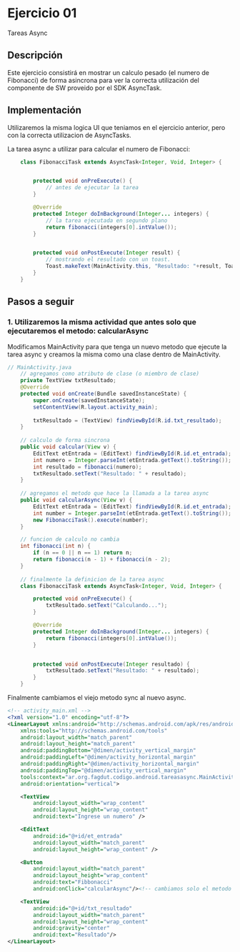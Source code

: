 # Ejercicio 01

Tareas Async 

## Descripción

Este ejercicio consistirá en mostrar un calculo pesado (el numero de Fibonacci) de forma asincrona para ver la correcta utilización del componente de SW proveido por el SDK AsyncTask.

## Implementación

Utilizaremos la misma logica UI que teniamos en el ejercicio anterior, pero con la correcta utilizacion de AsyncTasks.

La tarea async a utilizar para calcular el numero de Fibonacci:

```java
    class FibonacciTask extends AsyncTask<Integer, Void, Integer> {


        protected void onPreExecute() {
            // antes de ejecutar la tarea
        }

        @Override
        protected Integer doInBackground(Integer... integers) {
            // la tarea ejecutada en segundo plano
            return fibonacci(integers[0].intValue());
        }


        protected void onPostExecute(Integer result) {
            // mostrando el resultado con un toast.
            Toast.makeText(MainActivity.this, "Resultado: "+result, Toast.LENGTH_SHORT).show();
        }
    }
```

## Pasos a seguir

### 1. Utilizaremos la misma actividad que antes solo que ejecutaremos el metodo: calcularAsync

Modificamos MainActivity para que tenga un nuevo metodo que ejecute la tarea async y creamos la misma como una clase dentro de MainActivity.

```java
// MainActivity.java
    // agregamos como atributo de clase (o miembro de clase)
    private TextView txtResultado;
    @Override
    protected void onCreate(Bundle savedInstanceState) {
        super.onCreate(savedInstanceState);
        setContentView(R.layout.activity_main);
        
        txtResultado = (TextView) findViewById(R.id.txt_resultado);
    }
    
    // calculo de forma sincrona
    public void calcular(View v) {
        EditText etEntrada = (EditText) findViewById(R.id.et_entrada);
        int numero = Integer.parseInt(etEntrada.getText().toString());
        int resultado = fibonacci(numero);
        txtResultado.setText("Resultado: " + resultado);
    }
    
    // agregamos el metodo que hace la llamada a la tarea async
    public void calcularAsync(View v) {
        EditText etEntrada = (EditText) findViewById(R.id.et_entrada);
        int number = Integer.parseInt(etEntrada.getText().toString());
        new FibonacciTask().execute(number);
    }

    // funcion de calculo no cambia
    int fibonacci(int n) {
        if (n == 0 || n == 1) return n;
        return fibonacci(n - 1) + fibonacci(n - 2);
    }
    
    // finalmente la definicion de la tarea async
    class FibonacciTask extends AsyncTask<Integer, Void, Integer> {

        protected void onPreExecute() {
            txtResultado.setText("Calculando...");
        }

        @Override
        protected Integer doInBackground(Integer... integers) {
            return fibonacci(integers[0].intValue());
        }


        protected void onPostExecute(Integer resultado) {
            txtResultado.setText("Resultado: " + resultado);
        }
    }

```

Finalmente cambiamos el viejo metodo sync al nuevo async.

```xml
<!-- activity_main.xml -->
<?xml version="1.0" encoding="utf-8"?>
<LinearLayout xmlns:android="http://schemas.android.com/apk/res/android"
    xmlns:tools="http://schemas.android.com/tools"
    android:layout_width="match_parent"
    android:layout_height="match_parent"
    android:paddingBottom="@dimen/activity_vertical_margin"
    android:paddingLeft="@dimen/activity_horizontal_margin"
    android:paddingRight="@dimen/activity_horizontal_margin"
    android:paddingTop="@dimen/activity_vertical_margin"
    tools:context="ar.org.fagdut.codigo.android.tareasasync.MainActivity"
    android:orientation="vertical">

    <TextView
        android:layout_width="wrap_content"
        android:layout_height="wrap_content"
        android:text="Ingrese un numero" />

    <EditText
        android:id="@+id/et_entrada"
        android:layout_width="match_parent"
        android:layout_height="wrap_content" />

    <Button
        android:layout_width="match_parent"
        android:layout_height="wrap_content"
        android:text="Fibbonacci"
        android:onClick="calcularAsync"/><!-- cambiamos solo el metodo a llamar -->

    <TextView
        android:id="@+id/txt_resultado"
        android:layout_width="match_parent"
        android:layout_height="wrap_content"
        android:gravity="center"
        android:text="Resultado"/>
</LinearLayout>

```
